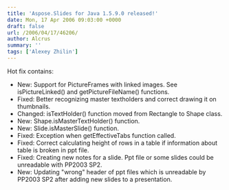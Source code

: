 ```yaml
---
title: 'Aspose.Slides for Java 1.5.9.0 released!'
date: Mon, 17 Apr 2006 09:03:00 +0000
draft: false
url: /2006/04/17/46206/
author: Alcrus
summary: ''
tags: ['Alexey Zhilin']
---
```


Hot fix contains:  

*   New: Support for PictureFrames with linked images. See isPictureLinked() and getPictureFileName() functions.
*   Fixed: Better recognizing master textholders and correct drawing it on thumbnails.
*   Changed: isTextHolder() function moved from Rectangle to Shape class.
*   New: Shape.isMasterTextHolder() function.
*   New: Slide.isMasterSlide() function.
*   Fixed: Exception when getEffectiveTabs function called.
*   Fixed: Correct calculating height of rows in a table if information about table is broken in ppt file.
*   Fixed: Creating new notes for a slide. Ppt file or some slides could be unreadable with PP2003 SP2.
*   New: Updating "wrong" header of ppt files which is unreadable by PP2003 SP2 after adding new slides to a presentation.







